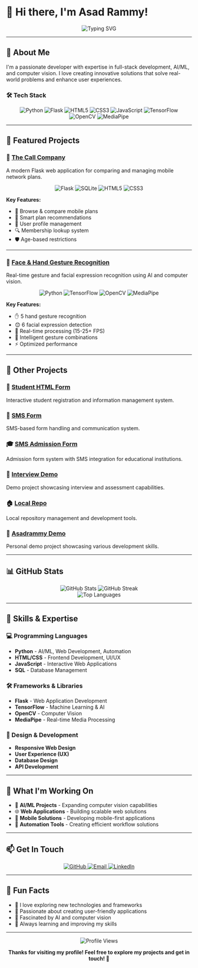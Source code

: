 # 👋 Hi there, I'm Asad Rammy!

<div align="center">
  <img src="https://readme-typing-svg.herokuapp.com?font=Fira+Code&weight=500&size=28&pause=1000&color=4F46E5&center=true&vCenter=true&width=435&lines=Full+Stack+Developer;AI+%26+Computer+Vision;Web+Development;Mobile+Solutions" alt="Typing SVG" />
</div>

---

## 🚀 About Me

I'm a passionate developer with expertise in full-stack development, AI/ML, and computer vision. I love creating innovative solutions that solve real-world problems and enhance user experiences.

### 🛠️ Tech Stack

<div align="center">
  <img src="https://img.shields.io/badge/Python-3776AB?style=for-the-badge&logo=python&logoColor=white" alt="Python" />
  <img src="https://img.shields.io/badge/Flask-000000?style=for-the-badge&logo=flask&logoColor=white" alt="Flask" />
  <img src="https://img.shields.io/badge/HTML5-E34F26?style=for-the-badge&logo=html5&logoColor=white" alt="HTML5" />
  <img src="https://img.shields.io/badge/CSS3-1572B6?style=for-the-badge&logo=css3&logoColor=white" alt="CSS3" />
  <img src="https://img.shields.io/badge/JavaScript-F7DF1E?style=for-the-badge&logo=javascript&logoColor=black" alt="JavaScript" />
  <img src="https://img.shields.io/badge/TensorFlow-FF6F00?style=for-the-badge&logo=tensorflow&logoColor=white" alt="TensorFlow" />
  <img src="https://img.shields.io/badge/OpenCV-27338e?style=for-the-badge&logo=opencv&logoColor=white" alt="OpenCV" />
  <img src="https://img.shields.io/badge/MediaPipe-4285F4?style=for-the-badge&logo=mediapipe&logoColor=white" alt="MediaPipe" />
</div>

---

## 📁 Featured Projects

### 🏢 [The Call Company](https://github.com/Asadrammy/the_call_company)
A modern Flask web application for comparing and managing mobile network plans.

<div align="center">
  <img src="https://img.shields.io/badge/Flask-000000?style=flat&logo=flask&logoColor=white" alt="Flask" />
  <img src="https://img.shields.io/badge/SQLite-07405E?style=flat&logo=sqlite&logoColor=white" alt="SQLite" />
  <img src="https://img.shields.io/badge/HTML5-E34F26?style=flat&logo=html5&logoColor=white" alt="HTML5" />
  <img src="https://img.shields.io/badge/CSS3-1572B6?style=flat&logo=css3&logoColor=white" alt="CSS3" />
</div>

**Key Features:**
- 📱 Browse & compare mobile plans
- 🎯 Smart plan recommendations
- 👤 User profile management
- 🔍 Membership lookup system
- 🛡️ Age-based restrictions

---

### 🤖 [Face & Hand Gesture Recognition](https://github.com/Asadrammy/Face_hand_gesture_recognition)
Real-time gesture and facial expression recognition using AI and computer vision.

<div align="center">
  <img src="https://img.shields.io/badge/Python-3776AB?style=flat&logo=python&logoColor=white" alt="Python" />
  <img src="https://img.shields.io/badge/TensorFlow-FF6F00?style=flat&logo=tensorflow&logoColor=white" alt="TensorFlow" />
  <img src="https://img.shields.io/badge/OpenCV-27338e?style=flat&logo=opencv&logoColor=white" alt="OpenCV" />
  <img src="https://img.shields.io/badge/MediaPipe-4285F4?style=flat&logo=mediapipe&logoColor=white" alt="MediaPipe" />
</div>

**Key Features:**
- ✋ 5 hand gesture recognition
- 😊 6 facial expression detection
- 🚀 Real-time processing (15-25+ FPS)
- 🧠 Intelligent gesture combinations
- ⚡ Optimized performance

---

## 🎯 Other Projects

### 📝 [Student HTML Form](https://github.com/Asadrammy/studenthtmlform)
Interactive student registration and information management system.

### 📱 [SMS Form](https://github.com/Asadrammy/smsform)
SMS-based form handling and communication system.

### 🎓 [SMS Admission Form](https://github.com/Asadrammy/smsadmissionform)
Admission form system with SMS integration for educational institutions.

### 💼 [Interview Demo](https://github.com/Asadrammy/interview-demo)
Demo project showcasing interview and assessment capabilities.

### 🏠 [Local Repo](https://github.com/Asadrammy/localrepo)
Local repository management and development tools.

### 🎨 [Asadrammy Demo](https://github.com/Asadrammy/asadrammy-demo)
Personal demo project showcasing various development skills.

---

## 📊 GitHub Stats

<div align="center">
  <img src="https://github-readme-stats.vercel.app/api?username=Asadrammy&show_icons=true&theme=radical&hide_border=true" alt="GitHub Stats" />
  <img src="https://github-readme-streak-stats.herokuapp.com/?user=Asadrammy&theme=radical&hide_border=true" alt="GitHub Streak" />
</div>

<div align="center">
  <img src="https://github-readme-stats.vercel.app/api/top-langs/?username=Asadrammy&layout=compact&theme=radical&hide_border=true" alt="Top Languages" />
</div>

---

## 🎯 Skills & Expertise

### 💻 Programming Languages
- **Python** - AI/ML, Web Development, Automation
- **HTML/CSS** - Frontend Development, UI/UX
- **JavaScript** - Interactive Web Applications
- **SQL** - Database Management

### 🛠️ Frameworks & Libraries
- **Flask** - Web Application Development
- **TensorFlow** - Machine Learning & AI
- **OpenCV** - Computer Vision
- **MediaPipe** - Real-time Media Processing

### 🎨 Design & Development
- **Responsive Web Design**
- **User Experience (UX)**
- **Database Design**
- **API Development**

---

## 🌟 What I'm Working On

- 🔬 **AI/ML Projects** - Expanding computer vision capabilities
- 🌐 **Web Applications** - Building scalable web solutions
- 📱 **Mobile Solutions** - Developing mobile-first applications
- 🤖 **Automation Tools** - Creating efficient workflow solutions

---

## 📫 Get In Touch

<div align="center">
  <a href="https://github.com/Asadrammy">
    <img src="https://img.shields.io/badge/GitHub-100000?style=for-the-badge&logo=github&logoColor=white" alt="GitHub" />
  </a>
  <a href="mailto:your.email@example.com">
    <img src="https://img.shields.io/badge/Email-D14836?style=for-the-badge&logo=gmail&logoColor=white" alt="Email" />
  </a>
  <a href="https://linkedin.com/in/your-profile">
    <img src="https://img.shields.io/badge/LinkedIn-0077B5?style=for-the-badge&logo=linkedin&logoColor=white" alt="LinkedIn" />
  </a>
</div>

---

## 🎉 Fun Facts

- 🚀 I love exploring new technologies and frameworks
- 🎯 Passionate about creating user-friendly applications
- 🤖 Fascinated by AI and computer vision
- 🌟 Always learning and improving my skills

---

<div align="center">
  <img src="https://komarev.com/ghpvc/?username=Asadrammy&style=flat-square&color=blue" alt="Profile Views" />
  
  **Thanks for visiting my profile! Feel free to explore my projects and get in touch! 🚀**
</div>

